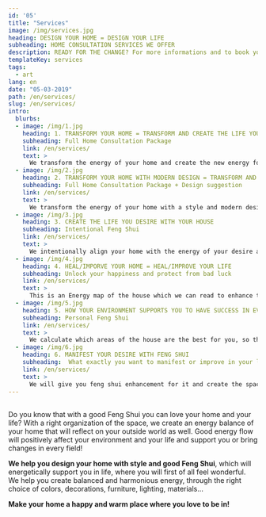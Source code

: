 ```yaml
---
id: '05'
title: "Services"
image: /img/services.jpg
heading: DESIGN YOUR HOME = DESIGN YOUR LIFE
subheading: HOME CONSULTATION SERVICES WE OFFER
description: READY FOR THE CHANGE? For more informations and to book your consultation please contact us and download our Booklet of Services. We are happy to hear from you!
templateKey: services
tags:
  - art
lang: en
date: "05-03-2019"
path: /en/services/
slug: /en/services/
intro:
  blurbs:
  - image: /img/1.jpg
    heading: 1. TRANSFORM YOUR HOME = TRANSFORM AND CREATE THE LIFE YOU DESIRE 
    subheading: Full Home Consultation Package
    link: /en/services/
    text: >
      We transform the energy of your home and create the new energy for your desired life to manifest.
  - image: /img/2.jpg
    heading: 2. TRANSFORM YOUR HOME WITH MODERN DESIGN = TRANSFORM AND CREATE THE LIFE YOU DESIRE
    subheading: Full Home Consultation Package + Design suggestion
    link: /en/services/
    text: >
      We transform the energy of your home with a style and modern design and create the new energy for your desired life to manifest.   
  - image: /img/3.jpg
    heading: 3. CREATE THE LIFE YOU DESIRE WITH YOUR HOUSE
    subheading: Intentional Feng Shui
    link: /en/services/
    text: > 
      We intentionally align your home with the energy of your desire and create the space for your desires to manifest.
  - image: /img/4.jpg
    heading: 4. HEAL/IMPORVE YOUR HOME = HEAL/IMPROVE YOUR LIFE
    subheading: Unlock your happiness and protect from bad luck
    link: /en/services/
    text: >
      This is an Energy map of the house which we can read to enhance the good energy and heal and suppress the bad energy of the house.
  - image: /img/5.jpg
    heading: 5. HOW YOUR ENVIRONMENT SUPPORTS YOU TO HAVE SUCCESS IN EVERYTHING
    subheading: Personal Feng Shui
    link: /en/services/
    text: >
      We calculate which areas of the house are the best for you, so that it will support you and bring luck in everything that you are doing.
  - image: /img/6.jpg
    heading: 6. MANIFEST YOUR DESIRE WITH FENG SHUI 
    subheading:  What exactly you want to manifest or improve in your life
    link: /en/services/
    text: >
      We will give you feng shui enhancement for it and create the space and energy for your desire to manifest. 
---
```


##
Do you know that with a good Feng Shui you can love your home and your life? With a right organization of the space, we create an energy balance of your home that will reflect on your outside world as well. Good energy flow will positively affect your environment and your life and support you or bring changes in every field!


<b>We help you design your home with style and good Feng Shui</b>, which will energetically support you in life, where you will first of all feel wonderful. We help you create balanced and harmonious energy, through the right choice of colors, decorations, furniture, lighting, materials…


<b>Make your home a happy and warm place where you love to be in!</b>

